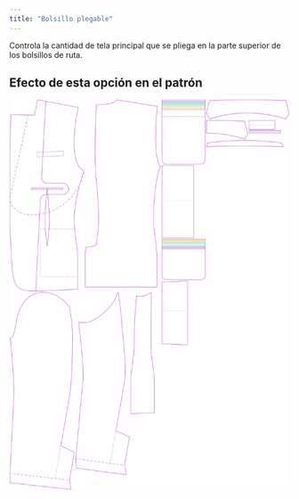 ```yaml
---
title: "Bolsillo plegable"
---
```


Controla la cantidad de tela principal que se pliega en la parte superior de los bolsillos de ruta.

## Efecto de esta opción en el patrón

![Esta imagen muestra el efecto de esta opción superponiendo varias variantes que tienen un valor diferente para esta opción](jaeger_pocketfoldover_sample.svg "Efecto de esta opción en el patrón")
